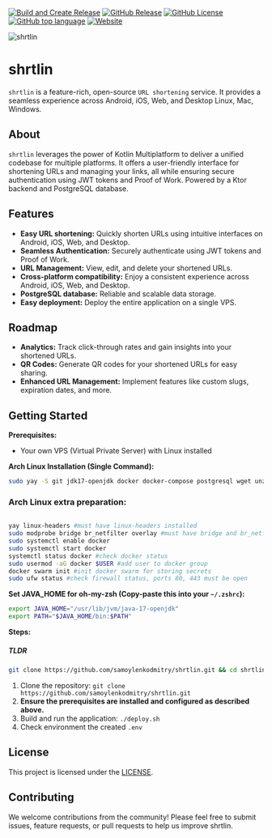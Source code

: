 [![Build and Create Release](https://github.com/samoylenkodmitry/shrtlin/actions/workflows/build.yml/badge.svg)](https://github.com/samoylenkodmitry/shrtlin/actions/workflows/build.yml)
[![GitHub Release](https://img.shields.io/github/v/release/samoylenkodmitry/shrtlin?include_prereleases)](https://github.com/samoylenkodmitry/shrtlin/releases/latest
)
[![GitHub License](https://img.shields.io/github/license/samoylenkodmitry/shrtlin)](https://github.com/samoylenkodmitry/shrtlin/blob/main/LICENSE)
[![GitHub top language](https://img.shields.io/github/languages/top/samoylenkodmitry/shrtlin)](https://github.com/search?q=repo%3Asamoylenkodmitry%2Fshrtlin++language%3AKotlin&type=code)
[![Website](https://img.shields.io/website?url=https%3A%2F%2Fshrtl.in%2F)](https://shrtl.in)



![shrtlin](https://raw.githubusercontent.com/samoylenkodmitry/shrtlin/main/logo.svg)


# shrtlin
`shrtlin` is a feature-rich, open-source `URL shortening` service.
It provides a seamless experience across Android, iOS, Web, and Desktop Linux, Mac, Windows.

## About

`shrtlin` leverages the power of Kotlin Multiplatform to deliver a unified codebase for multiple platforms.
It offers a user-friendly interface for shortening URLs and managing your links, 
all while ensuring secure authentication using JWT tokens and Proof of Work.
Powered by a Ktor backend and PostgreSQL database.

## Features

* **Easy URL shortening:** Quickly shorten URLs using intuitive interfaces on Android, iOS, Web, and Desktop.
* **Seamless Authentication:** Securely authenticate using JWT tokens and Proof of Work.
* **URL Management:** View, edit, and delete your shortened URLs.
* **Cross-platform compatibility:** Enjoy a consistent experience across Android, iOS, Web, and Desktop.
* **PostgreSQL database:**  Reliable and scalable data storage.
* **Easy deployment:** Deploy the entire application on a single VPS.

## Roadmap

* **Analytics:** Track click-through rates and gain insights into your shortened URLs.
* **QR Codes:** Generate QR codes for your shortened URLs for easy sharing.
* **Enhanced URL Management:** Implement features like custom slugs, expiration dates, and more.

## Getting Started

**Prerequisites:**

* Your own VPS (Virtual Private Server) with Linux installed

**Arch Linux Installation (Single Command):**

```bash
sudo yay -S git jdk17-openjdk docker docker-compose postgresql wget unzip vim --noconfirm 
```

### Arch Linux extra preparation:
```bash

yay linux-headers #must have linux-headers installed
sudo modprobe bridge br_netfilter overlay #must have bridge and br_netfilter modules loaded
sudo systemctl enable docker
sudo systemctl start docker
systemctl status docker #check docker status
sudo usermod -aG docker $USER #add user to docker group
docker swarm init #init docker swarm for storing secrets
sudo ufw status #check firewall status, ports 80, 443 must be open

```

**Set JAVA_HOME for oh-my-zsh (Copy-paste this into your `~/.zshrc`):**

```bash
export JAVA_HOME="/usr/lib/jvm/java-17-openjdk"
export PATH="$JAVA_HOME/bin:$PATH"
```

**Steps:**

##### TLDR
```bash
git clone https://github.com/samoylenkodmitry/shrtlin.git && cd shrtlin && chmod +x ./deploy.sh && ./deploy.sh
```

1. Clone the repository: `git clone https://github.com/samoylenkodmitry/shrtlin.git`
2. **Ensure the prerequisites are installed and configured as described above.**
3. Build and run the application: `./deploy.sh`
4. Check environment the created `.env`

## License

This project is licensed under the [LICENSE](LICENSE).

## Contributing

We welcome contributions from the community! Please feel free to submit issues, feature requests, or pull requests to help us improve shrtlin.
